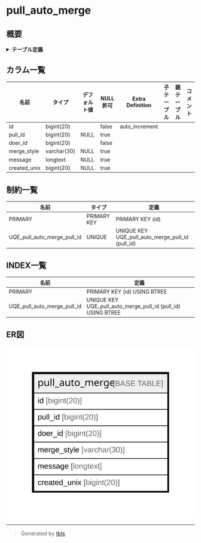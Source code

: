 # pull_auto_merge

## 概要

<details>
<summary><strong>テーブル定義</strong></summary>

```sql
CREATE TABLE `pull_auto_merge` (
  `id` bigint(20) NOT NULL AUTO_INCREMENT,
  `pull_id` bigint(20) DEFAULT NULL,
  `doer_id` bigint(20) NOT NULL,
  `merge_style` varchar(30) DEFAULT NULL,
  `message` longtext DEFAULT NULL,
  `created_unix` bigint(20) DEFAULT NULL,
  PRIMARY KEY (`id`),
  UNIQUE KEY `UQE_pull_auto_merge_pull_id` (`pull_id`)
) ENGINE=InnoDB DEFAULT CHARSET=utf8mb4 ROW_FORMAT=DYNAMIC
```

</details>

## カラム一覧

| 名前           | タイプ         | デフォルト値       | NULL許可   | Extra Definition | 子テーブル      | 親テーブル      | コメント     |
| ------------ | ----------- | ------------ | -------- | ---------------- | ---------- | ---------- | -------- |
| id           | bigint(20)  |              | false    | auto_increment   |            |            |          |
| pull_id      | bigint(20)  | NULL         | true     |                  |            |            |          |
| doer_id      | bigint(20)  |              | false    |                  |            |            |          |
| merge_style  | varchar(30) | NULL         | true     |                  |            |            |          |
| message      | longtext    | NULL         | true     |                  |            |            |          |
| created_unix | bigint(20)  | NULL         | true     |                  |            |            |          |

## 制約一覧

| 名前                          | タイプ         | 定義                                               |
| --------------------------- | ----------- | ------------------------------------------------ |
| PRIMARY                     | PRIMARY KEY | PRIMARY KEY (id)                                 |
| UQE_pull_auto_merge_pull_id | UNIQUE      | UNIQUE KEY UQE_pull_auto_merge_pull_id (pull_id) |

## INDEX一覧

| 名前                          | 定義                                                           |
| --------------------------- | ------------------------------------------------------------ |
| PRIMARY                     | PRIMARY KEY (id) USING BTREE                                 |
| UQE_pull_auto_merge_pull_id | UNIQUE KEY UQE_pull_auto_merge_pull_id (pull_id) USING BTREE |

## ER図

![er](pull_auto_merge.svg)

---

> Generated by [tbls](https://github.com/k1LoW/tbls)
